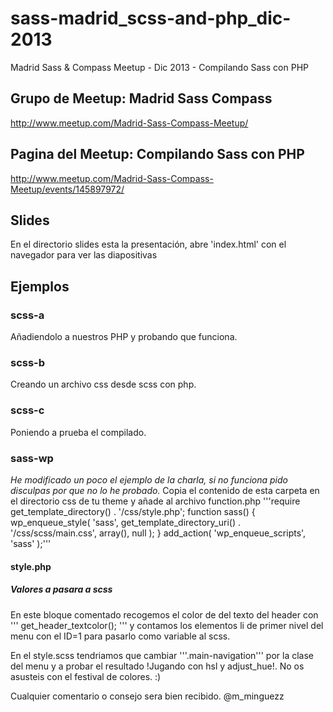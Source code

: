 sass-madrid_scss-and-php_dic-2013
=================================

Madrid Sass &amp; Compass Meetup - Dic 2013 - Compilando Sass con PHP

## Grupo de Meetup: Madrid Sass Compass
http://www.meetup.com/Madrid-Sass-Compass-Meetup/

## Pagina del Meetup: Compilando Sass con PHP
http://www.meetup.com/Madrid-Sass-Compass-Meetup/events/145897972/

## Slides
En el directorio slides esta la presentación, abre 'index.html' con el navegador para ver las diapositivas

## Ejemplos

### scss-a
Añadiendolo a nuestros PHP y probando que funciona.

### scss-b
Creando un archivo css desde scss con php.

### scss-c
Poniendo a prueba el compilado.

### sass-wp
_He modificado un poco el ejemplo de la charla, si no funciona pido disculpas por que no lo he probado._
Copia el contenido de esta carpeta en el directorio css de tu theme y añade al archivo function.php
'''require get_template_directory() . '/css/style.php';
function sass() {
	wp_enqueue_style( 'sass', get_template_directory_uri() . '/css/scss/main.css', array(), null );
}
add_action( 'wp_enqueue_scripts', 'sass' );'''

#### style.php
##### Valores a pasara a scss
En este bloque comentado recogemos el color de del texto del header con ''' get_header_textcolor(); ''' y contamos los elementos li de primer nivel del menu con el ID=1 para pasarlo como variable al scss.

En el style.scss tendriamos que cambiar '''.main-navigation''' por la clase del menu y a probar el resultado !Jugando con hsl y adjust_hue!. No os asusteis con el festival de colores. :)

Cualquier comentario o consejo sera bien recibido.
@m_minguezz